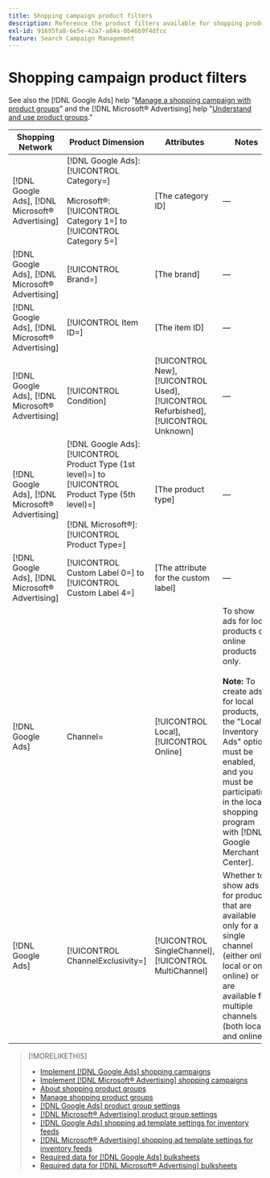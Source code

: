```yaml
---
title: Shopping campaign product filters
description: Reference the product filters available for shopping product groups.
exl-id: 91695fa8-6e5e-42a7-a84a-0b46b9f4dfcc
feature: Search Campaign Management
---
```

# Shopping campaign product filters

See also the [!DNL Google Ads] help "[Manage a shopping campaign with product groups](https://support.google.com/google-ads/answer/6275317)" and the [!DNL Microsoft® Advertising] help "[Understand and use product groups](https://help.ads.microsoft.com/#apex/bae/en/56782)."

| Shopping Network | Product Dimension | Attributes | Notes |
|----|----|----|----|
| [!DNL Google Ads], [!DNL Microsoft® Advertising] | [!DNL Google Ads]: [!UICONTROL Category=]<br><br>Microsoft®: [!UICONTROL Category 1=] to [!UICONTROL Category 5=] | \[The category ID\] | &mdash; |
| [!DNL Google Ads], [!DNL Microsoft® Advertising] | [!UICONTROL Brand=] | \[The brand\] | &mdash; |
| [!DNL Google Ads], [!DNL Microsoft® Advertising] | [!UICONTROL Item ID=] | \[The item ID\] | &mdash; |
| [!DNL Google Ads], [!DNL Microsoft® Advertising] | [!UICONTROL Condition] | [!UICONTROL New], [!UICONTROL Used], [!UICONTROL Refurbished], [!UICONTROL Unknown] | &mdash; |
| [!DNL Google Ads], [!DNL Microsoft® Advertising] | [!DNL Google Ads]: [!UICONTROL Product Type (1st level)=] to [!UICONTROL Product Type (5th level)=]<br><br>[!DNL Microsoft®]: [!UICONTROL Product Type=] | \[The product type\] | &mdash; |
| [!DNL Google Ads], [!DNL Microsoft® Advertising] | [!UICONTROL Custom Label 0=] to [!UICONTROL Custom Label 4=] | \[The attribute for the custom label\] | &mdash; |
| [!DNL Google Ads] | Channel= | [!UICONTROL Local], [!UICONTROL Online] | To show ads for local products or online products only.<br><br><b>Note:</b> To create ads for local products, the &quot;Local Inventory Ads&quot; option must be enabled, and you must be participating in the local shopping program with [!DNL Google Merchant Center]. |
| [!DNL Google Ads] | [!UICONTROL ChannelExclusivity=] | [!UICONTROL SingleChannel], [!UICONTROL MultiChannel] | Whether to show ads for products that are available only for a single channel (either only local or only online) or are available for multiple channels (both local and online). |

>[!MORELIKETHIS]
>
>* [Implement [!DNL Google Ads] shopping campaigns](/help/search-social-commerce/campaign-management/special-campaign-types/google-shopping-campaigns.md)
>* [Implement [!DNL Microsoft® Advertising] shopping campaigns](/help/search-social-commerce/campaign-management/special-campaign-types/microsoft-shopping-campaigns.md)
>* [About shopping product groups](product-group-about.md)
>* [Manage shopping product groups](product-group-manage.md)
>* [[!DNL Google Ads] product group settings](/help/search-social-commerce/campaign-management/campaigns/product-group-settings-google.md)
>* [[!DNL Microsoft® Advertising] product group settings](/help/search-social-commerce/campaign-management/campaigns/product-group-settings-microsoft.md)
>* [[!DNL Google Ads] shopping ad template settings for inventory feeds](/help/search-social-commerce/campaign-management/inventory-feeds/ad-templates/template-google-shopping.md)
>* [[!DNL Microsoft® Advertising] shopping ad template settings for inventory feeds](/help/search-social-commerce/campaign-management/inventory-feeds/ad-templates/template-microsoft-shopping.md)
>* [Required data for [!DNL Google Ads] bulksheets](/help/search-social-commerce/campaign-management/bulksheets/bulksheet-data-formats/bulksheet-data-google.md)
>* [Required data for [!DNL Microsoft® Advertising] bulksheets](/help/search-social-commerce/campaign-management/bulksheets/bulksheet-data-formats/bulksheet-data-microsoft.md)
